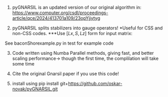1. pyGNARSIL is an updated version of our original algorithm in:
https://www.computer.org/csdl/proceedings-article/qce/2024/413701a109/23opYjjytyg

2. pyGNARSIL splits stabilizers into gauge operators!
*Useful for CSS and non-CSS codes.
***Use $[Lx,S,Lz]$ form for input matrix:
   
See baconShorexample.py in test for example code

3. Code written using Numba Parallel methods, giving fast, and better scaling performance-> though the first time, the complilation will take some time

4. Cite the original Gnarsil paper if you use this code!

5. install using pip install git+https://github.com/oskar-novak/pyGNARSIL.git




